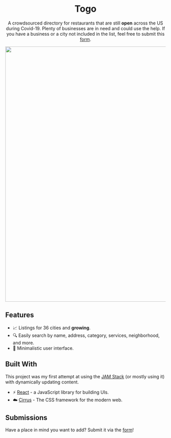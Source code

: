 <h1 align="center">Togo</h1>

<p align="center">
A crowdsourced directory for restaurants that are still <b>open</b> across the US during Covid-19. Plenty of businesses are in need and could use the help. If you have a business or a city not included in the list, feel free to submit this <a href="https://docs.google.com/forms/d/e/1FAIpQLScElxT2N4BIneQ2joV8iGKbr6Dj7G4FOCfoiPCStdf-JmKxNg/viewform" target="_blank">form</a>.
<br />

<p align="center"><img src="https://raw.githubusercontent.com/Spiderpig86/to-go/master/images/splash.png" width="800"></p>

## Features

- :chart_with_upwards_trend: Listings for 36 cities and **growing**.
- :mag: Easily search by name, address, category, services, neighborhood, and more.
- :gem: Minimalistic user interface.

## Built With

This project was my first attempt at using the [JAM Stack](https://jamstack.org/) (or mostly using it) with dynamically updating content.

- :zap: [React](https://reactjs.org/) - a JavaScript library for building UIs.
- :cloud: [Cirrus](https://spiderpig86.github.io/Cirrus/) - The CSS framework for the modern web.

## Submissions

Have a place in mind you want to add? Submit it via the [form](https://docs.google.com/forms/d/e/1FAIpQLScElxT2N4BIneQ2joV8iGKbr6Dj7G4FOCfoiPCStdf-JmKxNg/viewform)!